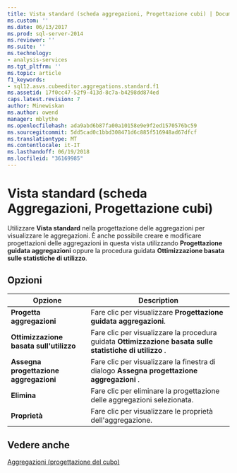 ```yaml
---
title: Vista standard (scheda aggregazioni, Progettazione cubi) | Documenti Microsoft
ms.custom: ''
ms.date: 06/13/2017
ms.prod: sql-server-2014
ms.reviewer: ''
ms.suite: ''
ms.technology:
- analysis-services
ms.tgt_pltfrm: ''
ms.topic: article
f1_keywords:
- sql12.asvs.cubeeditor.aggregations.standard.f1
ms.assetid: 17f0cc47-52f9-413d-8c7a-b4298dd874ed
caps.latest.revision: 7
author: Minewiskan
ms.author: owend
manager: mblythe
ms.openlocfilehash: ada9abd6b87fa00a10158e9e9f2ed1570576bc59
ms.sourcegitcommit: 5dd5cad0c1bbd308471d6c885f516948ad67dfcf
ms.translationtype: MT
ms.contentlocale: it-IT
ms.lasthandoff: 06/19/2018
ms.locfileid: "36169985"
---
```

# <a name="standard-view-aggregations-tab-cube-designer"></a>Vista standard (scheda Aggregazioni, Progettazione cubi)
  Utilizzare **Vista standard** nella progettazione delle aggregazioni per visualizzare le aggregazioni. È anche possibile creare e modificare progettazioni delle aggregazioni in questa vista utilizzando **Progettazione guidata aggregazioni** oppure la procedura guidata **Ottimizzazione basata sulle statistiche di utilizzo**.  
  
## <a name="options"></a>Opzioni  
  
|Opzione|Description|  
|------------|-----------------|  
|**Progetta aggregazioni**|Fare clic per visualizzare **Progettazione guidata aggregazioni**.|  
|**Ottimizzazione basata sull'utilizzo**|Fare clic per visualizzare la procedura guidata **Ottimizzazione basata sulle statistiche di utilizzo** .|  
|**Assegna progettazione aggregazioni**|Fare clic per visualizzare la finestra di dialogo **Assegna progettazione aggregazioni** .|  
|**Elimina**|Fare clic per eliminare la progettazione delle aggregazioni selezionata.|  
|**Proprietà**|Fare clic per visualizzare le proprietà dell'aggregazione.|  
  
## <a name="see-also"></a>Vedere anche  
 [Aggregazioni &#40;progettazione del cubo&#41;](aggregations-cube-design.md)  
  
  